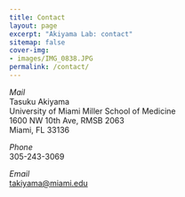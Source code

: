 ```yaml
---
title: Contact
layout: page
excerpt: "Akiyama Lab: contact"
sitemap: false
cover-img: 
- images/IMG_0838.JPG
permalink: /contact/
---
```


_Mail_   
Tasuku Akiyama  
University of Miami Miller School of Medicine    
1600 NW 10th Ave, RMSB 2063   
Miami, FL 33136

_Phone_  
305-243-3069

_Email_  
[takiyama@miami.edu](mailto:takiyama@miami.edu)
